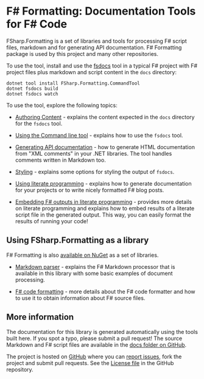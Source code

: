 # F# Formatting: Documentation Tools for F# Code

FSharp.Formatting is a set of libraries and tools for processing F# script files, markdown and for
generating API documentation. F# Formatting package is used by this project and many other repositories.

To use the tool, install and use the [fsdocs](commandline.html) tool in a typical F# project with
F# project files plus markdown and script content in the `docs` directory:

    dotnet tool install FSharp.Formatting.CommandTool
    dotnet fsdocs build 
    dotnet fsdocs watch

To use the tool, explore the following topics:

- [Authoring Content](content.html) - explains the content expected in the `docs` directory for the `fsdocs` tool.

- [Using the Command line tool](commandline.html) - explains how to use the `fsdocs` tool.

- [Generating API documentation](apidocs.html) - how to generate HTML documentation
  from "XML comments" in your .NET libraries. The tool handles comments written in
  Markdown too.

- [Styling](styling.html) - explains some options for styling the output of `fsdocs`.

- [Using literate programming](literate.html) - explains how to generate documentation
  for your projects or to write nicely formatted F# blog posts. 

- [Embedding F# outputs in literate programming](evaluation.html) - provides more details on literate programming and
  explains how to embed results of a literate script file in the generated output. This way,
  you can easily format the results of running your code!

## Using FSharp.Formatting as a library

F# Formatting is also [available on NuGet](https://nuget.org/packages/FSharp.Formatting) as a set of libraries. 

- [Markdown parser](markdown.html) - explains the F# Markdown
  processor that is available in this library with some basic examples of
  document processing.

- [F# code formatting](codeformat.html) - more details about the F# code
  formatter and how to use it to obtain information about F# source files.

## More information

The documentation for this library is generated automatically using the tools
built here. If you spot a typo, please submit a pull request! The source Markdown and F# script files are
available in the [docs folder on GitHub](https://github.com/fsprojects/FSharp.Formatting/tree/master/docs).

The project is hosted on [GitHub](https://github.com/fsprojects/FSharp.Formatting) where you can 
[report issues](https://github.com/fsprojects/FSharp.Formatting/issues), fork the project and submit pull requests.
See the  [License file](https://github.com/fsprojects/FSharp.Formatting/blob/master/LICENSE.md) in the GitHub repository.
